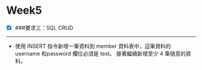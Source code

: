 # Week5

- [x] ###要求三：SQL CRUD
---------------------
* 使⽤ INSERT 指令新增⼀筆資料到 member 資料表中，這筆資料的 username 和password 欄位必須是 test。
  接著繼續新增⾄少 4 筆隨意的資料。

